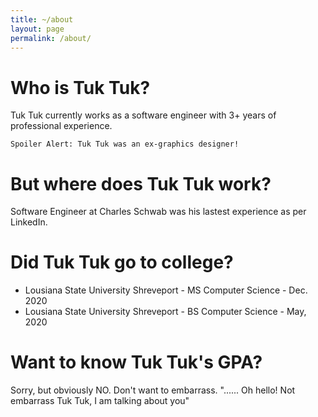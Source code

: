 ```yaml
---
title: ~/about
layout: page
permalink: /about/
---
```


# Who is Tuk Tuk?
Tuk Tuk currently works as a software engineer with 3+ years of professional experience. 

```
Spoiler Alert: Tuk Tuk was an ex-graphics designer!
```

# But where does Tuk Tuk work?
Software Engineer at Charles Schwab was his lastest experience as per LinkedIn. 


# Did Tuk Tuk go to college?
* Lousiana State University Shreveport - MS Computer Science - Dec. 2020
* Lousiana State University Shreveport - BS Computer Science - May, 2020

# Want to know Tuk Tuk's GPA?
Sorry, but obviously NO. Don't want to embarrass. "...... Oh hello! Not embarrass Tuk Tuk, I am talking about you"
